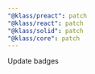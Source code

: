 ```yaml
---
"@klass/preact": patch
"@klass/react": patch
"@klass/solid": patch
"@klass/core": patch
---
```


Update badges
